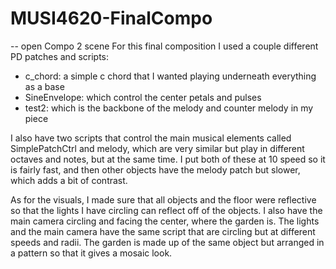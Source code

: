 # MUSI4620-FinalCompo

-- open Compo 2 scene
For this final composition I used a couple different PD patches and scripts:

- c_chord: a simple c chord that I wanted playing underneath everything as a base
- SineEnvelope: which control the center petals and pulses
- test2: which is the backbone of the melody and counter melody in my piece

I also have two scripts that control the main musical elements called SimplePatchCtrl and melody, which are very similar but play in different octaves and notes, but at the same time. I put both of these at 10 speed so it is fairly fast, and then other objects have the melody patch but slower, which adds a bit of contrast.

As for the visuals, I made sure that all objects and the floor were reflective so that the lights I have circling can reflect off of the objects. I also have the main camera circling and facing the center, where the garden is. The lights and the main camera have the same script that are circling but at different speeds and radii. The garden is made up of the same object but arranged in a pattern so that it gives a mosaic look.